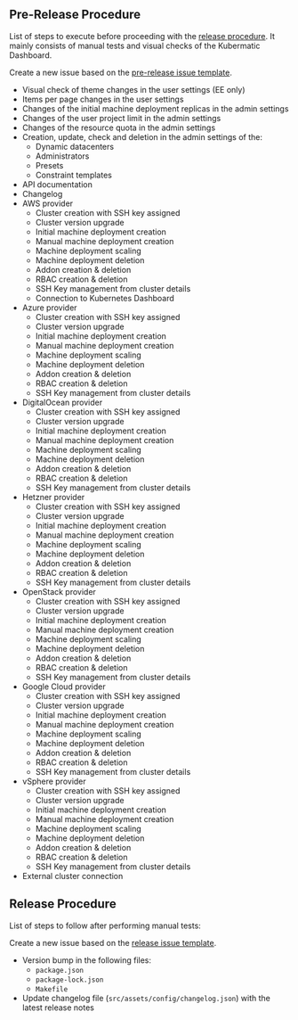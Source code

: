 ## Pre-Release Procedure
List of steps to execute before proceeding with the [release procedure](#release-procedure). It mainly consists of
manual tests and visual checks of the Kubermatic Dashboard. 

Create a new issue based on the [pre-release issue template](). 

- Visual check of theme changes in the user settings (EE only)
- Items per page changes in the user settings
- Changes of the initial machine deployment replicas in the admin settings
- Changes of the user project limit in the admin settings  
- Changes of the resource quota in the admin settings
- Creation, update, check and deletion in the admin settings of the:
  - Dynamic datacenters
  - Administrators
  - Presets
  - Constraint templates
- API documentation
- Changelog
- AWS provider
  - Cluster creation with SSH key assigned
  - Cluster version upgrade
  - Initial machine deployment creation
  - Manual machine deployment creation
  - Machine deployment scaling
  - Machine deployment deletion
  - Addon creation & deletion
  - RBAC creation & deletion
  - SSH Key management from cluster details 
  - Connection to Kubernetes Dashboard
- Azure provider
  - Cluster creation with SSH key assigned
  - Cluster version upgrade
  - Initial machine deployment creation
  - Manual machine deployment creation
  - Machine deployment scaling
  - Machine deployment deletion
  - Addon creation & deletion
  - RBAC creation & deletion
  - SSH Key management from cluster details
- DigitalOcean provider
  - Cluster creation with SSH key assigned
  - Cluster version upgrade
  - Initial machine deployment creation
  - Manual machine deployment creation
  - Machine deployment scaling
  - Machine deployment deletion
  - Addon creation & deletion
  - RBAC creation & deletion
  - SSH Key management from cluster details
- Hetzner provider
  - Cluster creation with SSH key assigned
  - Cluster version upgrade
  - Initial machine deployment creation
  - Manual machine deployment creation
  - Machine deployment scaling
  - Machine deployment deletion
  - Addon creation & deletion
  - RBAC creation & deletion
  - SSH Key management from cluster details
- OpenStack provider
  - Cluster creation with SSH key assigned
  - Cluster version upgrade
  - Initial machine deployment creation
  - Manual machine deployment creation
  - Machine deployment scaling
  - Machine deployment deletion
  - Addon creation & deletion
  - RBAC creation & deletion
  - SSH Key management from cluster details 
- Google Cloud provider
  - Cluster creation with SSH key assigned
  - Cluster version upgrade
  - Initial machine deployment creation
  - Manual machine deployment creation
  - Machine deployment scaling
  - Machine deployment deletion
  - Addon creation & deletion
  - RBAC creation & deletion
  - SSH Key management from cluster details
- vSphere provider
  - Cluster creation with SSH key assigned
  - Cluster version upgrade
  - Initial machine deployment creation
  - Manual machine deployment creation
  - Machine deployment scaling
  - Machine deployment deletion
  - Addon creation & deletion
  - RBAC creation & deletion
  - SSH Key management from cluster details 
- External cluster connection

## Release Procedure
List of steps to follow after performing manual tests:

Create a new issue based on the [release issue template]().

- Version bump in the following files:
  - `package.json`
  - `package-lock.json`
  - `Makefile`
- Update changelog file (`src/assets/config/changelog.json`) with the latest release notes  



